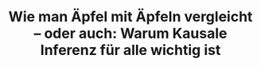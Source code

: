 ---
id: "dcl-05-spotlight" # nochmal überlegen
method: "Vorlesung und Übung"
institution: "Fakultät für Betriebswirtschaftslehre"
title: "Wie man Äpfel mit Äpfeln vergleicht – oder auch: Warum Kausale Inferenz für alle wichtig ist"
title_project:
title_short: "Digital Causality Lab"
period: "Jun 22 ­­- Feb 25 (32 months)"
foerderlinie: "Fachübergreifende Data Literacy"
round: "1 - 3"
lecture2go: "71040"
uhh_url: "https://www.hcl.uni-hamburg.de/ddlitlab/data-literacy-lehrlabor/spotlight-dl-lehrlabor-interviewreihe/spotlight-folge-05.html"
contributors: "Gangli Tan"
mentor: "Dr. Philipp Bach, Prof. Dr. Martin Spindler, Prof. Dr. Knut Haase"
quote:
spotlight_interview: "Ja"
text: |
    Ob während der Corona-Pandemie, im Marketing, oder auch in klassischen Onlinebewertungen – statistische Auswertungen spielen in unserem Alltag eine große Rolle, denn sie haben direkt oder indirekt Einfluss auf private, wirtschaftliche oder auch politische Entscheidungen. Umso wichtiger ist es, sich mit den Verfahren der kausalen Inferenz auseinanderzusetzen, um Ursache-Wirkung-Beziehungen im Kern zu verstehen.

    Dr. Philipp Bach hat deshalb gemeinsam mit Prof. Dr. Martin Spindler eine Bachelor-Vorlesung und Übung zum Thema Kausalität der University of Hamburg Business School grundlegend überarbeitet und mit frischen Beispielen und praktischen Aufgaben unterfüttert. Nach einer erfolgreichen Pilotphase, die zunächst nur für Studierende der Betriebswirtschaftslehre geöffnet war, hat er die Vorlesung nun auch für Studierende aller anderen Fächer der UHH geöffnet. Das Motto: „Kausale Inferenz für Alle!“

    Das Ziel: Ein Grundlegendes Verständnis von Kausaler Inferenz aufzubauen, indem Studierende sämtlicher Fächer das gelernte Wissen mit eigenen statistischen Auswertungen und der Erstellung eigener, möglichst anschaulicher „Data Products“ selbst erproben.

    Das interdisziplinäre Lehrprojekt „Kausale Inferenz für alle!“ wird bereits in der dritten Runde durch das Digital and Data Literacy in Teaching Lab (kurz: DDLitLab) gefördert und hat sich von einer fachspezifischen zu einer interdisziplinären Veranstaltung weiterentwickelt. Im kommenden Semester wird die Veranstaltung um das Themenfeld KI und Machine Learning erweitert und bleibt für alle Studierende der UHH offen.  

image: "https://assets.rrz.uni-hamburg.de/instance_assets/zentrale/21489704/spotlight-data-literacy-lehrlabor--05--philipp-bach--733x414-7aa25fd83e3b94dd85a1da967273abc7b7e5ee81.png"
image_credit: "UHH / Pawlowski"
link_external: "https://digitalcausalitylab.github.io/"
stine:
---